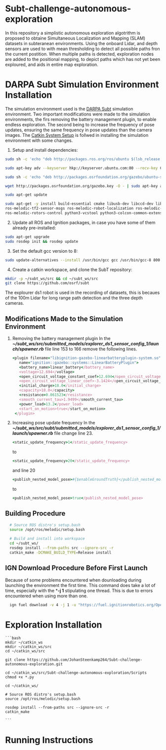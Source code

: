# Subt-challenge-autonomous-exploration
In this repository a simplistic autonomous exploration algotrithm is proposed to obtaine Simultaneous Localization and Mapping (SLAM) datasets in subteranean environments. Using the onboard Lidar, and depth sensors are used to with mean thresholding to detect all possible paths fron the current postition. When multiple paths is detected, exploration nodes are added to the positional mapping, to depict paths which has not yet been exploured, and aids in entire map exploration. 

# DARPA Subt Simulation Environment Installation
The simulation environment used is the [DARPA Subt](https://github.com/osrf/subt) simulation environment. Two important modifications were made to the simulation environments, the firs removing the battery management plugin, to enable endless exploration. The second being to increase the frequency of pose updates, ensuring the same frequency in pose updates than the camera images. The [Catkin System Setup](https://github.com/osrf/subt/wiki/Catkin%20System%20Setup) is follwed in installing the simulation environment with some changes.
1. Setup and install dependencies:
  ```bash
  sudo sh -c 'echo "deb http://packages.ros.org/ros/ubuntu $(lsb_release -sc) main" > /etc/apt/sources.list.d/ros-latest.list'
  
  sudo apt-key adv --keyserver hkp://keyserver.ubuntu.com:80 --recv-key C1CF6E31E6BADE8868B172B4F42ED6FBAB17C654
  
  sudo sh -c 'echo "deb http://packages.osrfoundation.org/gazebo/ubuntu-stable `lsb_release -cs` main" > /etc/apt/sources.list.d/gazebo-stable.list'
  
  wget http://packages.osrfoundation.org/gazebo.key -O - | sudo apt-key add -
  
  sudo apt-get update
  
  sudo apt-get -y install build-essential cmake libusb-dev libccd-dev libfcl-dev lsb-release pkg-config python ignition-dome ros-melodic-desktop \
  ros-melodic-tf2-sensor-msgs ros-melodic-robot-localization ros-melodic-ros-control ros-melodic-control-toolbox ros-melodic-twist-mux ros-melodic-joy \
  ros-melodic-rotors-control python3-vcstool python3-colcon-common-extensions ros-melodic-ros-ign g++-8 git python-rosdep
  ```
2. Update all ROS and Ignition packages, in case you have some of them already pre-installed:
  ```bash
  sudo apt-get upgrade
  sudo rosdep init && rosdep update
  ```
3. Set the default gcc version to 8:
  ```bash
  sudo update-alternatives --install /usr/bin/gcc gcc /usr/bin/gcc-8 800 --slave /usr/bin/g++ g++ /usr/bin/g++-8 --slave /usr/bin/gcov gcov /usr/bin/gcov-8
  ```
4. Create a catkin workspace, and clone the SubT repository:
```bash
mkdir -p ~/subt_ws/src && cd ~/subt_ws/src
git clone https://github.com/osrf/subt
```
The explourer ds1 robot is used in the recording of datasets, this is becaues of the 100m Lidar for long range path detection and the three depth cameras.

  ## Modifications Made to the Simulation Environment
  1. Removing the battery management plugin
     In the ***~/subt_ws/src/submitted_models/explorer_ds1_sensor_config_1/launch/spawner.rb*** file line 153 to 166 remove the following lines.
     ```rb
     <plugin filename="libignition-gazebo-linearbatteryplugin-system.so"
        name="ignition::gazebo::systems::LinearBatteryPlugin">
        <battery_name>linear_battery</battery_name>
        <voltage>12.694</voltage>
        <open_circuit_voltage_constant_coef>12.694</open_circuit_voltage_constant_coef>
        <open_circuit_voltage_linear_coef>-3.1424</open_circuit_voltage_linear_coef>
        <initial_charge>18.0</initial_charge>
        <capacity>18.0</capacity>
        <resistance>0.061523</resistance>
        <smooth_current_tau>1.9499</smooth_current_tau>
        <power_load>13.2</power_load>
        <start_on_motion>true</start_on_motion>
      </plugin>
     ```
  3. Increasing pose update frequency
     In the ***~/subt_ws/src/subt/submitted_models/explorer_ds1_sensor_config_1/launch/spawner.rb*** file change line 23.
     ```rb
     <static_update_frequency>1</static_update_frequency>
     ```
     to
     ```rb
     <static_update_frequency>20</static_update_frequency>
     ```
     and line 20
     ```rb
     <publish_nested_model_pose>#{$enableGroundTruth}</publish_nested_model_pose>
     ```
     to
     ```rb
     <publish_nested_model_pose>true</publish_nested_model_pose>
     ```

  ## Building Procedure
  ```bash
    # Source ROS distro's setup.bash
    source /opt/ros/melodic/setup.bash
    
    # Build and install into workspace
    cd ~/subt_ws/
    rosdep install --from-paths src --ignore-src -r
    catkin_make -DCMAKE_BUILD_TYPE=Release install
  ```

## IGN Download Procedure Before First Launch
  Because of some problems encountered when dounloading during launching the environment the first time. This command does take a lot of time, especially with the ***-j 1** stipulating one thread. This is due to errors encountered when using more than one.
  ```bash
    ign fuel download -v 4 -j 1 -u "https://fuel.ignitionrobotics.org/OpenRobotics/collections/SubT Tech Repo"
  ```
  
# Exploration Installation
    ```bash
    mkdir ~/catkin_ws
    mkdir ~/catkin_ws/src
    cd ~/catkin_ws/src
    
    git clone https://github.com/JohanSteenkamp264/Subt-challenge-autonomous-exploration.git
    
    cd ~/catkin_ws/src/Subt-challenge-autonomous-exploration/Scripts
    chmod +x *.py
    
    cd ~/catkin_ws/
    
    # Source ROS distro's setup.bash
    source /opt/ros/melodic/setup.bash
    
    rosdep install --from-paths src --ignore-src -r
    catkin_make
    
    ```
    
# Running Instructions

  

